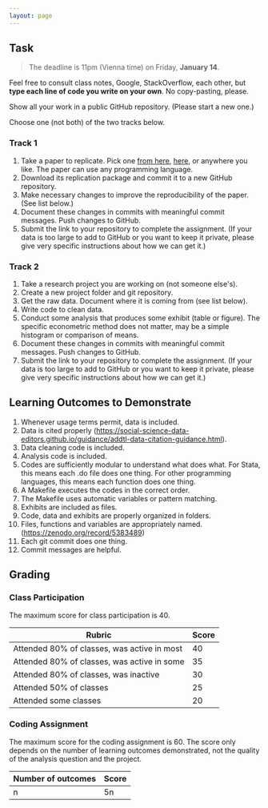 ```yaml
---
layout: page
---
```

## Task

> The deadline is 11pm (Vienna time) on Friday, **January 14**.

Feel free to consult class notes, Google, StackOverflow, each other, but **type each line of code you write on your own**. No copy-pasting, please.

Show all your work in a public GitHub repository. (Please start a new one.) 

Choose one (not both) of the two tracks below.

### Track 1
1. Take a paper to replicate. Pick one [from here](https://www.i4replication.org/reports.html), [here](https://zenodo.org/communities/restud-replication), or anywhere you like. The paper can use any programming language.
2. Download its replication package and commit it to a new GitHub repository. 
3. Make necessary changes to improve the reproducibility of the paper. (See list below.)
4. Document these changes in commits with meaningful commit messages. Push changes to GitHub.
5. Submit the link to your repository to complete the assignment. (If your data is too large to add to GitHub or you want to keep it private, please give very specific instructions about how we can get it.)

### Track 2
1. Take a research project you are working on (not someone else's).
2. Create a new project folder and git repository.
3. Get the raw data. Document where it is coming from (see list below).
4. Write code to clean data.
5. Conduct some analysis that produces some exhibit (table or figure). The specific econometric method does not matter, may be a simple histogram or comparison of means.
6. Document these changes in commits with meaningful commit messages. Push changes to GitHub.
7. Submit the link to your repository to complete the assignment. (If your data is too large to add to GitHub or you want to keep it private, please give very specific instructions about how we can get it.)


## Learning Outcomes to Demonstrate
1. Whenever usage terms permit, data is included.
2. Data is cited properly (https://social-science-data-editors.github.io/guidance/addtl-data-citation-guidance.html).
3. Data cleaning code is included.
4. Analysis code is included.
5. Codes are sufficiently modular to understand what does what. For Stata, this means each .do file does one thing. For other programming languages, this means each function does one thing.
6. A Makefile executes the codes in the correct order.
7. The Makefile uses automatic variables or pattern matching.
8. Exhibits are included as files.
9. Code, data and exhibits are properly organized in folders.
10. Files, functions and variables are appropriately named. (https://zenodo.org/record/5383489)
11. Each git commit does one thing.
12. Commit messages are helpful.

## Grading
### Class Participation
The maximum score for class participation is 40.

Rubric | Score
---|---
Attended 80% of classes, was active in most | 40
Attended 80% of classes, was active in some | 35
Attended 80% of classes, was inactive | 30
Attended 50% of classes | 25
Attended some classes | 20

### Coding Assignment
The maximum score for the coding assignment is 60. The score only depends on the number of learning outcomes demonstrated, not the quality of the analysis question and the project.

Number of outcomes | Score
---|---
n | 5n

